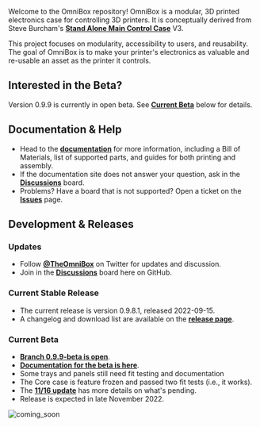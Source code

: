 Welcome to the OmniBox repository! OmniBox is a modular, 3D printed electronics case for controlling 3D printers. It is conceptually derived from Steve Burcham's **[Stand Alone Main Control Case](https://www.thingiverse.com/thing:3999751)** V3.

This project focuses on modularity, accessibility to users, and reusability. The goal of OmniBox is to make your printer's electronics as valuable and re-usable an asset as the printer it controls.

## Interested in the Beta?

Version 0.9.9 is currently in open beta. See **[Current Beta](#current-beta)** below for details.

## Documentation & Help

- Head to the **[documentation](https://jon-harper.github.io/OmniBox)** for more information, including a Bill of Materials, list of supported parts, and guides for both printing and assembly.
- If the documentation site does not answer your question, ask in the **[Discussions](https://github.com/jon-harper/OmniBox/discussions)** board.
- Problems? Have a board that is not supported? Open a ticket on the **[Issues](https://github.com/jon-harper/OmniBox/issues)** page.

## Development & Releases

### Updates

- Follow **[@TheOmniBox](https://twitter.com/TheOmniBox)** on Twitter for updates and discussion.
- Join in the **[Discussions](https://github.com/jon-harper/OmniBox/discussions)** board here on GitHub.

### Current Stable Release

- The current release is version 0.9.8.1, released 2022-09-15.
- A changelog and download list are available on the **[release page](https://github.com/jon-harper/OmniBox/releases/tag/0.9.8.1)**.

### Current Beta

- **[Branch 0.9.9-beta is open](https://github.com/jon-harper/OmniBox/tree/0.9.9-beta)**.
- **[Documentation for the beta is here](https://jon-harper.github.io/OmniBox/testing)**.
- Some trays and panels still need fit testing and documentation
- The Core case is feature frozen and passed two fit tests (i.e., it works).
- The **[11/16 update](https://github.com/jon-harper/OmniBox/discussions/65)** has more details on what's pending.
- Release is expected in late November 2022.

![coming_soon](https://user-images.githubusercontent.com/11852387/202786259-c3b27ae9-53a1-4979-b84f-7b28fd680cff.png)
